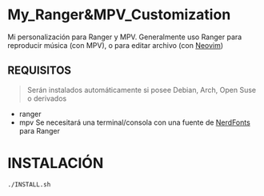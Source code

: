 # My_Ranger&MPV_Customization
Mi personalización para Ranger y MPV. Generalmente uso Ranger para reproducir música (con MPV), o para editar archivo (con [Neovim](https://github.com/Ezee1015/My_VIM_Customization))

## REQUISITOS
> Serán instalados automáticamente si posee Debian, Arch, Open Suse o derivados
- ranger
- mpv
Se necesitará una terminal/consola con una fuente de [NerdFonts](https://www.nerdfonts.com/) para Ranger

# INSTALACIÓN
```bash
./INSTALL.sh
```
